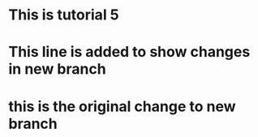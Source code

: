 # This is tutorial 5
# This line is added to show changes in  new branch
# this is the original change to new branch
